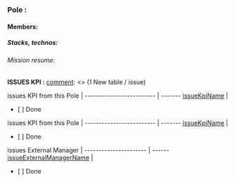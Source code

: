 ### Pole :
#### Members:
##### Stacks, technos:
###### Mission resume:

[comment]: <> (linké avec des issues avec TAG: KPI, name: [Pole])
[comment]: <> (1 issue /newkpi linkées a des issue fetchingdata si il manque data)
[comment]: <> (1 issue /ExternalManager necessaire = si il manque de data pour des kpi)

**ISSUES KPI :**
[comment]: <> (1 New table / issue)

issues KPI from this Pole |
------------------------- | -------
[issueKpiName](https://gitlab.maestro-technology.com/maestro-tech/maestro-kpi/tree/dev/issues#1) | <ul><li>[ ] Done </li></ul>

issues KPI from this Pole |
------------------------- | -------
[issueKpiName](https://gitlab.maestro-technology.com/maestro-tech/maestro-kpi/tree/dev/issues#1) | <ul><li>[ ] Done </li></ul>

issues External Manager |
---------------------- | ------
[issueExternalManagerName](https://gitlab.maestro-technology.com/maestro-tech/maestro-kpi/tree/dev/issues#1) | <ul><li>[ ] Done </li></ul>
